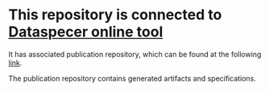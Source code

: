 # This repository is connected to [Dataspecer online tool](http://localhost:5174)

It has associated publication repository, which can be found at the following [link](https://github.com/RadStr-bot/779e18e0-b5b1-4f48-b5f1-25711332aa7e-publication-repo).

The publication repository contains generated artifacts and specifications.
